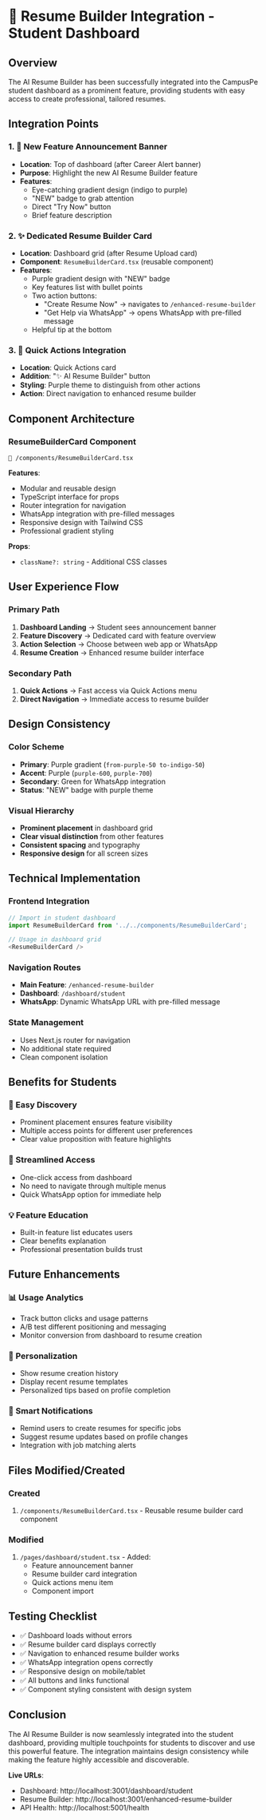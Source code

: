 # 🎯 Resume Builder Integration - Student Dashboard

## Overview
The AI Resume Builder has been successfully integrated into the CampusPe student dashboard as a prominent feature, providing students with easy access to create professional, tailored resumes.

## Integration Points

### 1. 🚀 New Feature Announcement Banner
- **Location**: Top of dashboard (after Career Alert banner)
- **Purpose**: Highlight the new AI Resume Builder feature
- **Features**:
  - Eye-catching gradient design (indigo to purple)
  - "NEW" badge to grab attention
  - Direct "Try Now" button
  - Brief feature description

### 2. ✨ Dedicated Resume Builder Card
- **Location**: Dashboard grid (after Resume Upload card)
- **Component**: `ResumeBuilderCard.tsx` (reusable component)
- **Features**:
  - Purple gradient design with "NEW" badge
  - Key features list with bullet points
  - Two action buttons:
    - "Create Resume Now" → navigates to `/enhanced-resume-builder`
    - "Get Help via WhatsApp" → opens WhatsApp with pre-filled message
  - Helpful tip at the bottom

### 3. 🎯 Quick Actions Integration
- **Location**: Quick Actions card
- **Addition**: "✨ AI Resume Builder" button
- **Styling**: Purple theme to distinguish from other actions
- **Action**: Direct navigation to enhanced resume builder

## Component Architecture

### ResumeBuilderCard Component
```
📁 /components/ResumeBuilderCard.tsx
```

**Features**:
- Modular and reusable design
- TypeScript interface for props
- Router integration for navigation
- WhatsApp integration with pre-filled messages
- Responsive design with Tailwind CSS
- Professional gradient styling

**Props**:
- `className?: string` - Additional CSS classes

## User Experience Flow

### Primary Path
1. **Dashboard Landing** → Student sees announcement banner
2. **Feature Discovery** → Dedicated card with feature overview
3. **Action Selection** → Choose between web app or WhatsApp
4. **Resume Creation** → Enhanced resume builder interface

### Secondary Path
1. **Quick Actions** → Fast access via Quick Actions menu
2. **Direct Navigation** → Immediate access to resume builder

## Design Consistency

### Color Scheme
- **Primary**: Purple gradient (`from-purple-50 to-indigo-50`)
- **Accent**: Purple (`purple-600`, `purple-700`)
- **Secondary**: Green for WhatsApp integration
- **Status**: "NEW" badge with purple theme

### Visual Hierarchy
- **Prominent placement** in dashboard grid
- **Clear visual distinction** from other features
- **Consistent spacing** and typography
- **Responsive design** for all screen sizes

## Technical Implementation

### Frontend Integration
```typescript
// Import in student dashboard
import ResumeBuilderCard from '../../components/ResumeBuilderCard';

// Usage in dashboard grid
<ResumeBuilderCard />
```

### Navigation Routes
- **Main Feature**: `/enhanced-resume-builder`
- **Dashboard**: `/dashboard/student`
- **WhatsApp**: Dynamic WhatsApp URL with pre-filled message

### State Management
- Uses Next.js router for navigation
- No additional state required
- Clean component isolation

## Benefits for Students

### 🎯 Easy Discovery
- Prominent placement ensures feature visibility
- Multiple access points for different user preferences
- Clear value proposition with feature highlights

### 🚀 Streamlined Access
- One-click access from dashboard
- No need to navigate through multiple menus
- Quick WhatsApp option for immediate help

### 💡 Feature Education
- Built-in feature list educates users
- Clear benefits explanation
- Professional presentation builds trust

## Future Enhancements

### 📊 Usage Analytics
- Track button clicks and usage patterns
- A/B test different positioning and messaging
- Monitor conversion from dashboard to resume creation

### 🎨 Personalization
- Show resume creation history
- Display recent resume templates
- Personalized tips based on profile completion

### 🔔 Smart Notifications
- Remind users to create resumes for specific jobs
- Suggest resume updates based on profile changes
- Integration with job matching alerts

## Files Modified/Created

### Created
1. `/components/ResumeBuilderCard.tsx` - Reusable resume builder card component

### Modified
1. `/pages/dashboard/student.tsx` - Added:
   - Feature announcement banner
   - Resume builder card integration
   - Quick actions menu item
   - Component import

## Testing Checklist

- ✅ Dashboard loads without errors
- ✅ Resume builder card displays correctly
- ✅ Navigation to enhanced resume builder works
- ✅ WhatsApp integration opens correctly
- ✅ Responsive design on mobile/tablet
- ✅ All buttons and links functional
- ✅ Component styling consistent with design system

## Conclusion

The AI Resume Builder is now seamlessly integrated into the student dashboard, providing multiple touchpoints for students to discover and use this powerful feature. The integration maintains design consistency while making the feature highly accessible and discoverable.

**Live URLs**:
- Dashboard: http://localhost:3001/dashboard/student
- Resume Builder: http://localhost:3001/enhanced-resume-builder
- API Health: http://localhost:5001/health
